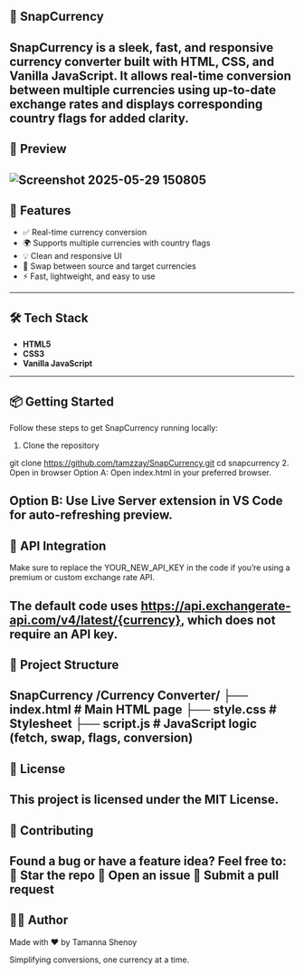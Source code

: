 ## 💱 SnapCurrency
**SnapCurrency** is a sleek, fast, and responsive currency converter built with HTML, CSS, and Vanilla JavaScript. It allows real-time conversion between multiple currencies using up-to-date exchange rates and displays corresponding country flags for added clarity.
---

## 📸 Preview
![Screenshot 2025-05-29 150805](https://github.com/user-attachments/assets/ab5b450c-9c19-43a3-865f-4d90aa5265a7)
---

## 🚀 Features

- ✅ Real-time currency conversion
- 🌍 Supports multiple currencies with country flags
- 💡 Clean and responsive UI
- 🔄 Swap between source and target currencies
- ⚡ Fast, lightweight, and easy to use

---

## 🛠️ Tech Stack

- **HTML5**
- **CSS3**
- **Vanilla JavaScript**
---

## 📦 Getting Started
Follow these steps to get SnapCurrency running locally:

1. Clone the repository

git clone https://github.com/tamzzay/SnapCurrency.git
cd snapcurrency
2. Open in browser
Option A: Open index.html in your preferred browser.

Option B: Use Live Server extension in VS Code for auto-refreshing preview.
---

## 🔑 API Integration
Make sure to replace the YOUR_NEW_API_KEY in the code if you’re using a premium or custom exchange rate API.

The default code uses https://api.exchangerate-api.com/v4/latest/{currency}, which does not require an API key.
---

## 🧩 Project Structure
SnapCurrency
/Currency Converter/
├── index.html         # Main HTML page
├── style.css          # Stylesheet
├── script.js          # JavaScript logic (fetch, swap, flags, conversion)
---

## 📜 License
This project is licensed under the MIT License.
---

## 🤝 Contributing
Found a bug or have a feature idea? Feel free to:
🌟 Star the repo
🐞 Open an issue
📩 Submit a pull request
---

## 🧑‍💻 Author
Made with ❤️ by Tamanna Shenoy

Simplifying conversions, one currency at a time.
